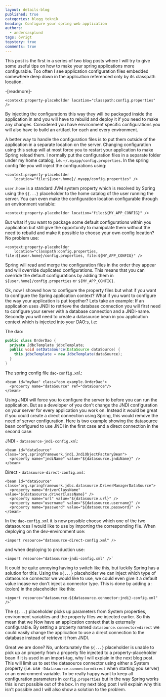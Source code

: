 ```yaml
---
layout: details-blog
published: true
categories: blogg teknik
heading: Configure your spring web application
authors:
  - andersasplund
tags: övrigt
topstory: true
comments: true
---
```


This post is the first in a series of two blog posts where I will try to give some useful tips on how to make your spring applications more configurable. Too often I see application configuration files embedded somewhere deep down in the application referenced only by its classpath location.

-[readmore]-

~~~ markup
<context:property-placeholder location="classpath:config.properties" />
~~~

By injecting the configurations this way they will be packaged inside the application in and you will have to rebuild and deploy it if you need to make any changes. Considered you have environment specific configurations you will also have to build an artifact for each and every environment.

A better way to handle the configuration files is to put them outside of the application in a separate location on the server. Changing configuration using this setup will at most force you to restart your application to make Spring reload them. I normally put the configuration files in a separate folder under my home catalog, i.e. `~/.myapp/config.properties`. In the spring config file you will inject the configurations using:

~~~ markup
<context:property-placeholder
    location="file:${user.home}/.myapp/config.properties" />
~~~

`user.home` is a standard JVM system property which is resolved by Spring using the `${...}` placeholder to the home catalog of the user running the server. You can even make the configuration location configurable through an environment variable:

~~~ markup
<context:property-placeholder location="file:${MY_APP_CONFIG}" />
~~~

But what if you want to package some default configurations within you application but still give the opportunity to manipulate them without the need to rebuild and make it possible to choose your own config location? No problem use:

~~~ markup
<context:property-placeholder
    location="classpath:config.properties, file:${user.home}/config.properties, file:${MY_APP_CONFIG}" />
~~~

Spring will read and merge the configuration files in the order they appear and will override duplicated configurations. This means that you can override the default configurations by adding them in `${user.home}/config.properties` or `${MY_APP_CONFIG}`.

Ok, now I showed how to configure the property files but what if you want to configure the Spring application context? What if you want to configure the way your application is put together? Lets take an example: If an application uses JNDI to retrieve the database connection you will first need to configure your server with a database connection and a JNDI-name. Secondly you will need to create a datasource bean in you application context which is injected into your DAO:s, i.e:

The dao:

~~~ java
public class OrderDao {
  private JdbcTemplate jdbcTemplate;
  public void setDataSource(DataSource dataSource) {
    this.jdbcTemplate = new JdbcTemplate(dataSource);
  }
}
~~~

The spring config file `dao-config.xml`:

~~~ markup
<bean id="myDao" class="com.example.OrderDao">
  <property name="dataSource" ref="dataSource"/>
</bean>
~~~

Using JNDI will force you to configure the server to before you can run the application. But as a developer of you don't change the JNDI configuration on your server for every application you work on. Instead it would be great if you could create a direct connection using Spring, this would remove the need of server configuration. Here is two example showing the datasource bean configured to use JNDI in the first case and a direct connection in the second case:

JNDI - `datasource-jndi-config.xml`:

~~~ markup
<bean id="dataSource" class="org.springframework.jndi.JndiObjectFactoryBean">
  <property name="jndiName" value="${datasource.jndiName}" />
</bean>
~~~

Direct - `datasource-direct-config.xml`:

~~~ markup
<bean id="dataSource" class="org.springframework.jdbc.datasource.DriverManagerDataSource">
  <property name="driverClassName" value="${datasource.driverClassName}" />
  <property name="url" value="${datasource.url}" />
  <property name="username" value="${datasource.username}" />
  <property name="password" value="${datasource.password}" />
</bean>
~~~

In the `dao-config.xml` it is now possible choose which one of the two datasources I would like to use by importing the corresponding file.  When deploying on the dev-environment use:

~~~ markup
<import resource="datasource-direct-config.xml" />
~~~

and when deploying to production use:

~~~ markup
<import resource="datasource-jndi-config.xml" />`
~~~

It could be quite annoying having to switch like this, but luckily Spring has a solution for this. Using the `${...}` placeholder we can inject which type of datasource connector we would like to use, we could even give it a default value incase we don't inject a connector type. This is done by adding a :(colon) in the placeholder like this:

~~~ markup
<import resource="datasource-${datasource.connector:jndi}-config.xml" />`
~~~

The `${...}` placeholder picks up parameters from System properties, environment variables and the property files we injected earlier. So this mean that we Now have an application context that is externally configurable. By setting a property named `datasource.connector=direct` we could easily change the application to use a direct connection to the database instead of retrieve it from JNDI.

Great we are done? No, unfortunately the `${...}` placeholder is unable to pick up an property from a property file injected to a property-placeholder bean if it is used in an import-tag, why I will explain in the next blog post. This will limit us to set the datasource connector using either a System property (i.e. use `-Ddatasource.connector=direct` when starting you server) or an environment variable. To be really happy want to keep all configuration parameters in `config.properties` but in the way Spring works this is not possible out of the box. In my next blog post I will explain why this isn't possible and I will also show a solution to the problem.
